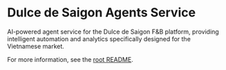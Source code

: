 # Dulce de Saigon Agents Service

AI-powered agent service for the Dulce de Saigon F&B platform, providing intelligent automation and analytics specifically designed for the Vietnamese market.

For more information, see the [root README](../../README.md).
